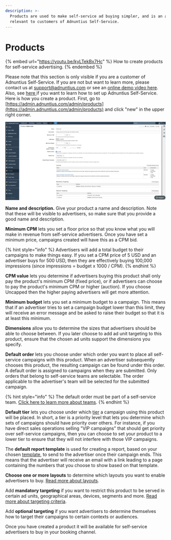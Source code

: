 ```yaml
---
description: >-
  Products are used to make self-service ad buying simpler, and is an admin tool
  relevant to customers of Adnuntius Self-Service.
---
```


# Products

{% embed url="https://youtu.be/kyLTekBx7Hc" %}
How to create products for self-service advertising.
{% endembed %}

Please note that this section is only visible if you are a customer of Adnuntius Self-Service. If you are not but want to learn more, please contact us at [support@adnuntius.com](mailto:support@adnuntius.com) or see an [online demo video here](https://adnuntius.com/products/adnuntius-self-service/). Also, see [here ](../../../onboarding-guides/adnuntius-self-service/)if you want to learn how to set up Adnuntius Self-Service. Here is how you create a product. First, go to [https://admin.adnuntius.com/admin/products](https://admin.adnuntius.com/admin/products) and click "new" in the upper right corner.

![](../../../.gitbook/assets/ss-product.png)

**Name and description.** Give your product a name and description. Note that these will be visible to advertisers, so make sure that you provide a good name and description.

**Minimum CPM** lets you set a floor price so that you know what you will make in revenue from self-service advertisers. Once you have set a minimum price, campaigns created will have this as a CPM bid.

{% hint style="info" %}
Advertisers will add a total budget to their campaigns to make things easy. If you set a CPM price of 5 USD and an advertiser buys for 500 USD, then they are effectively buying 100,000 impressions (since impressions = budget x 1000 / CPM).
{% endhint %}

**CPM value** lets you determine if advertisers buying this product shall only pay the product's minimum CPM (fixed price), or if advertisers can choose to pay the product's minimum CPM or higher (auction). If you choose Uncapped then the higher paying advertisers will get more attention.

**Minimum budget** lets you set a minimum budget to a campaign. This means that if an advertiser tries to set a campaign budget lower than this limit, they will receive an error message and be asked to raise their budget so that it is at least this minimum.

**Dimensions** allow you to determine the sizes that advertisers should be able to choose between. If you later choose to add ad unit targeting to this product, ensure that the chosen ad units support the dimensions you specify.

**Default order** lets you choose under which order you want to place all self-service campaigns with this product. When an advertiser subsequently chooses this product, the resulting campaign can be found under this order. A default order is assigned to campaigns when they are submitted. Only orders that belong to self-service teams are selectable. The order applicable to the advertiser's team will be selected for the submitted campaign.

{% hint style="info" %}
The default order must be part of a self-service team. [Click here to learn more about teams](../users/users-teams-and-roles.md).
{% endhint %}

**Default tier** lets you choose under which [tier](tiers.md) a campaign using this product will be placed. In short, a tier is a priority level that lets you determine which sets of campaigns should have priority over others. For instance, if you have direct sales operations selling "VIP campaigns" that should get priority over self-service campaigns, then you can choose to set your product to a lower tier to ensure that they will not interfere with those VIP campaigns.

The **default report template** is used for creating a report, based on your chosen [template](../reports/reports-templates-and-schedules.md), to send to the advertiser once their campaign ends. This means that the advertiser will receive an email with a link leading to a page containing the numbers that you choose to show based on that template.

**Choose one or more layouts** to determine which layouts you want to enable advertisers to buy. [Read more about layouts](../design/layouts.md).

Add **mandatory targeting** if you want to restrict this product to be served in certain ad units, geographical areas, devices, segments and more. [Read more about targeting criteria](../advertising/targeting.md).

Add **optional targeting** if you want advertisers to determine themselves how to target their campaigns to certain contexts or audiences.

Once you have created a product it will be available for self-service advertisers to buy in your booking channel.
